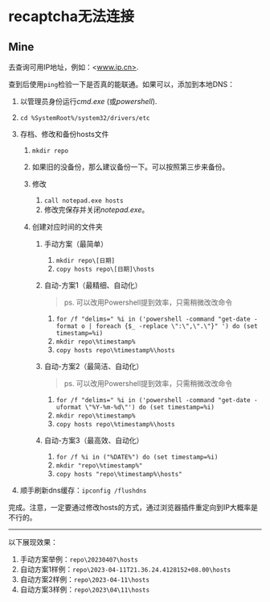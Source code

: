 # recaptcha无法连接

## Mine

去查询可用IP地址，例如：<www.ip.cn>.

查到后使用`ping`检验一下是否真的能联通。如果可以，添加到本地DNS：

1. 以管理员身份运行*cmd.exe* (或*powershell*).

2. `cd %SystemRoot%/system32/drivers/etc`

3. 存档、修改和备份hosts文件

   1. `mkdir repo`

   2. 如果旧的没备份，那么建议备份一下。可以按照第三步来备份。

   3. 修改

      1. `call notepad.exe hosts`
      2. 修改完保存并关闭*notepad.exe*。

   4. 创建对应时间的文件夹

      1. 手动方案（最简单）

         1. `mkdir repo\[日期]`
         2. `copy hosts repo\[日期]\hosts`

      2. 自动-方案1（最精细、自动化）

         > ps. 可以改用Powershell提到效率，只需稍微改改命令

         1. `for /f "delims=" %i in ('powershell -command "get-date -format o | foreach {$_ -replace \":\",\".\"}" ') do (set timestamp=%i)`
         2. `mkdir repo\%timestamp%`
         3. `copy hosts repo\%timestamp%\hosts`

      3. 自动-方案2（最简洁、自动化）

         > ps. 可以改用Powershell提到效率，只需稍微改改命令

         1. `for /f "delims=" %i in ('powershell -command "get-date -uformat \"%Y-%m-%d\"') do (set timestamp=%i)`
         2. `mkdir repo\%timestamp%`
         3. `copy hosts repo\%timestamp%\hosts`

      4. 自动-方案3（最高效、自动化）

         1. `for /f %i in ("%DATE%") do (set timestamp=%i)`
         2. `mkdir "repo\%timestamp%"`
         3. `copy hosts "repo\%timestamp%\hosts"`

4. 顺手刷新dns缓存：`ipconfig /flushdns`

完成。注意，一定要通过修改hosts的方式，通过浏览器插件重定向到IP大概率是不行的。

---

以下展现效果：

1. 手动方案举例：`repo\20230407\hosts`
2. 自动方案1样例：`repo\2023-04-11T21.36.24.4128152+08.00\hosts`
3. 自动方案2样例：`repo\2023-04-11\hosts`
4. 自动方案3样例：`repo\2023\04\11\hosts`



